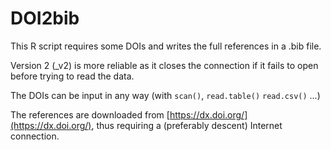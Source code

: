# DOI2bib
This R script requires some DOIs and writes the full references in a .bib file.

Version 2 (_v2) is more reliable as it closes the connection if it fails to open before trying to read the data.

The DOIs can be input in any way (with `scan()`, `read.table()` `read.csv()` ...)

The references are downloaded from [https://dx.doi.org/](https://dx.doi.org/), thus requiring a (preferably descent) Internet connection.
